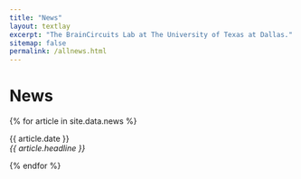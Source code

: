 ```yaml
---
title: "News"
layout: textlay
excerpt: "The BrainCircuits Lab at The University of Texas at Dallas."
sitemap: false
permalink: /allnews.html
---
```


# News

{% for article in site.data.news %}
<p>{{ article.date }} <br>
<em>{{ article.headline }}</em></p>
{% endfor %}
